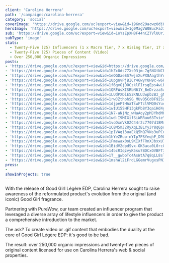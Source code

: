 ```yaml
---
client: 'Carolina Herrera'
path: '/campaigns/carolina-herrera'
category: 'social'
coverImage: 'https://drive.google.com/uc?export=view&id=196nd29acwz0djKzg8rSDDZzjfU5LZAw6'
heroImage: 'https://drive.google.com/uc?export=view&id=1g0MagVW0BucFaJIvkZMg3T55oTB0nuBR'
sub: 'https://drive.google.com/uc?export=view&id=1oYsEpXH8F44nCZTVlUUrJB0_78Y94IWf'
subType: 'image'
stats:
  - Twenty-Five (25) Influencers (1 x Macro Tier, 7 x Rising Tier, 17 x Micro Tier)
  - Twenty-Five (25) Pieces of Content (Video)
  - Over 250,000 Organic Impressions
posts:
- 'https://drive.google.com/uc?export=view&id=https://drive.google.com/uc?export=view&id=1V84ZANLTn5e4RaB0aIBeuuN2KCNMLGUX'
- 'https://drive.google.com/uc?export=view&id=1hZx8ds77Xs93jm-7gSNGtNCPvncXC8nx'
- 'https://drive.google.com/uc?export=view&id=1eOGDaeSS7wjmXuPX8AagthYdKj_EsqBT'
- 'https://drive.google.com/uc?export=view&id=1UpgnvPjBICr46wyYUH9c-w6Rl9gEsbS2'
- 'https://drive.google.com/uc?export=view&id=1f6gvGjDOCzklFIrsgEps4wLPaAI57dw7'
- 'https://drive.google.com/uc?export=view&id=1QRFWsXISRbN61Y_BeDrzza5xjfKkn8c4'
- 'https://drive.google.com/uc?export=view&id=1LUdPXDiES2KNLU3wpb2Bz_gNWVtRZ4uB'
- 'https://drive.google.com/uc?export=view&id=1rwJZthohSG_MUvO5Cd0F92SaVb_ulRm6'
- 'https://drive.google.com/uc?export=view&id=1djpePtHAaTswFTclVMQ0sYucQviABwMb'
- 'https://drive.google.com/uc?export=view&id=1wIU15SHF13gkPb8Y3qaiHd4gYbkIqKBV'
- 'https://drive.google.com/uc?export=view&id=1N7-aNjNz_wHaAoy2pMJYhdMKRUMapnca'
- 'https://drive.google.com/uc?export=view&id=1wd-I9MIGifSiWRRuu63TvieYyTA-j9pK'
- 'https://drive.google.com/uc?export=view&id=1voDxnVk0ZC44r2c7707d18Mm5w6_dBmD'
- 'https://drive.google.com/uc?export=view&id=1C8M5mJ2RyXqL3BLYyJr8qGpqGTKw5rDf'
- 'https://drive.google.com/uc?export=view&id=1pIVAq13uaEkQ5hQ7VNs3uPCozH7ppaVC'
- 'https://drive.google.com/uc?export=view&id=1hYeZRuo-nYIp7PSYeqhF_D9Q4oQq16sR'
- 'https://drive.google.com/uc?export=view&id=1Fmewax0oL9KIXfFRnXJbxxU7HAcb28Mo'
- 'https://drive.google.com/uc?export=view&id=1BidV2dpdSvx-OK3aca0L0rcGOPK5l_RR'
- 'https://drive.google.com/uc?export=view&id=14bcRIqzvyK5su7BDCxOVBFT34glJviVs'
- 'https://drive.google.com/uc?export=view&id=1T__gwboTc4AsWtA7q8qLL8slNkgHLAnv'
- 'https://drive.google.com/uc?export=view&id=1mshWl2iFrdLGGemrVugxsPN1mptSlROB'
press:
-
showInProjects: true
---
```

  
With the release of Good Girl Légère EDP, Carolina Herrera sought to raise awareness of the reformulated product's evolution from the original (and iconic) Good Girl fragrance.

Partnering with PureWow, our team created an influencer program that leveraged a diverse array of lifestyle influencers in order to give the product a comprehensive introduction to the market.

The ask? To create video or .gif content that embodies the duality at the core of Good Girl Légère EDP: it's good to be bad.

The result: over 250,000 organic impressions and twenty-five pieces of original content licensed for use on Carolina Herrera's web & social properties.